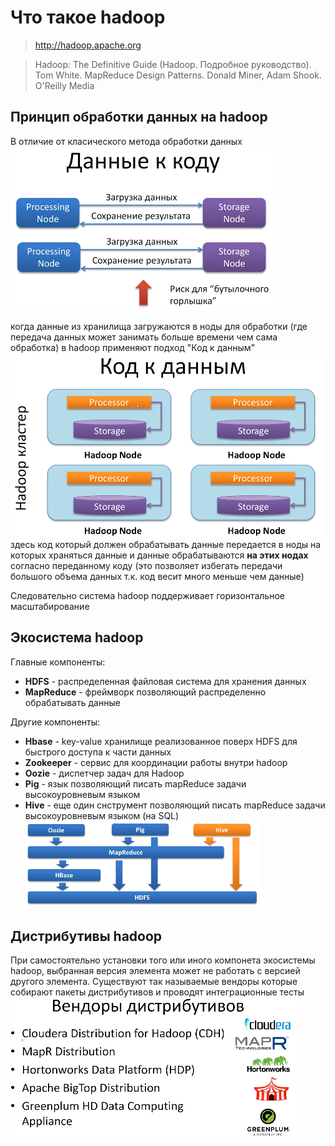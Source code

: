 # Что такое hadoop

> http://hadoop.apache.org

> Hadoop: The Definitive Guide (Hadoop. Подробное руководство). Tom White.
> MapReduce Design Patterns. Donald Miner, Adam Shook. O'Reilly Media

## Принцип обработки данных на hadoop

В отличие от класического метода обработки данных  
![](./picture/classic_data_processing.png)

когда данные из хранилища загружаются в ноды для обработки (где передача данных может занимать больше времени чем сама обработка)
в hadoop применяют подход "Код к данным"
![](./picture/hadoop_data_processing.png)
здесь код который должен обрабатывать данные передается в ноды на которых храняться данные и данные обрабатываются **на этих нодах** согласно переданному коду (это позволяет избегать передачи большого объема данных т.к. код весит много меньше чем данные)

Следовательно система hadoop поддерживает горизонтальное масштабирование

## Экосистема hadoop

Главные компоненты:
- **HDFS** - распределенная файловая система для хранения данных
- **MapReduce** - фреймворк позволяющий распределенно обрабатывать данные

Другие компоненты:
- **Hbase** - key-value хранилище реализованное поверх HDFS для быстрого доступа к части данных
- **Zookeeper** - сервис для координации работы внутри hadoop
- **Oozie** - диспетчер задач для Hadoop
- **Pig** - язык позволяющий писать mapReduce задачи высокоуровневым языком
- **Hive** - еще один снструмент позволяющий писать mapReduce задачи высокоуровневым языком (на SQL)
![](./picture/hdfs_eco_system.png)

## Дистрибутивы hadoop
 
При самостоятельно установки того или иного компонета экосистемы hadoop, выбранная версия элемента может не работать с версией другого элемента.
Существуют так называемые вендоры которые собирают пакеты дистрибутивов и проводят интеграционные тесты
![](./picture/vendors.png)